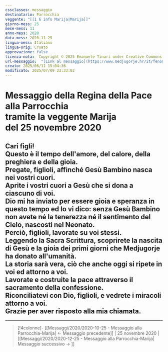 ```yaml
---
cssclasses: messaggio
destinatario: Parrocchia
veggente: "[[1 6 info Marija|Marija]]"
giorno-mess: 25
mese-mess: 11
anno-mess: 2020
data-mess: 2020-11-25
lingua-mess: Italiano
lingua-orig: Croato
approvazione: false
licenza-nota:  Copyright © 2025 Emanuele Tinari under Creative Commons BY-NC-SA 4.0 https://creativecommons.org/licenses/by-nc-sa/4.0/
url-messaggio:  "[Link al messaggio](https://www.medjugorje.hr/it/fenomeno-di-medjugorje/messaggi-della-madonna/?datum=2020-11-25)"
creato: 2025/06/11 15:04:36
modificato: 2025/07/09 23:33:02
---
```


# Messaggio della Regina della Pace<br>alla Parrocchia<br>tramite la veggente Marija<br>del 25 novembre 2020

## Cari figli!<br>Questo è il tempo dell'amore, del calore, della preghiera e della gioia.<br>Pregate, figlioli, affinché Gesù Bambino nasca nei vostri cuori.<br>Aprite i vostri cuori a Gesù che si dona a ciascuno di voi.<br>Dio mi ha inviato per essere gioia e speranza in questo tempo ed Io vi dico: senza Gesù Bambino non avete né la tenerezza né il sentimento del Cielo, nascosti nel Neonato.<br>Perciò, figlioli, lavorate su voi stessi.<br>Leggendo la Sacra Scrittura, scoprirete la nascita di Gesù e la gioia dei primi giorni che Medjugorje ha donato all'umanità.<br>La storia sarà vera, ciò che anche oggi si ripete in voi ed attorno a voi.<br>Lavorate e costruite la pace attraverso il sacramento della confessione.<br>Riconciliatevi con Dio, figlioli, e vedrete i miracoli attorno a voi.<br>Grazie per aver risposto alla mia chiamata.

***

> [!4colonne]- [[Messaggi/2020/2020-10-25 - Messaggio alla Parrocchia-Marija| ← Messaggio precedente]] | 25 novembre 2020 | [[Messaggi/2020/2020-12-25 - Messaggio alla Parrocchia-Marija| Messaggio successivo → ]]
